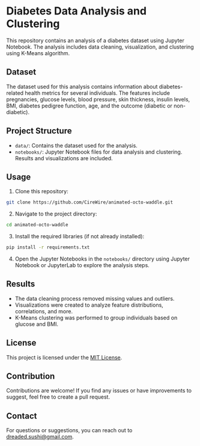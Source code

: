 # Diabetes Data Analysis and Clustering

This repository contains an analysis of a diabetes dataset using Jupyter Notebook. The analysis includes data cleaning, visualization, and clustering using K-Means algorithm.

## Dataset

The dataset used for this analysis contains information about diabetes-related health metrics for several individuals. The features include pregnancies, glucose levels, blood pressure, skin thickness, insulin levels, BMI, diabetes pedigree function, age, and the outcome (diabetic or non-diabetic).

## Project Structure

- `data/`: Contains the dataset used for the analysis.
- `notebooks/`: Jupyter Notebook files for data analysis and clustering. Results and visualizations are included.

## Usage

1. Clone this repository:
```bash
git clone https://github.com/CireWire/animated-octo-waddle.git
```
2. Navigate to the project directory:
```bash
cd animated-octo-waddle
```
3. Install the required libraries (if not already installed):
```bash
pip install -r requirements.txt
```
4. Open the Jupyter Notebooks in the `notebooks/` directory using Jupyter Notebook or JupyterLab to explore the analysis steps.

## Results

- The data cleaning process removed missing values and outliers.
- Visualizations were created to analyze feature distributions, correlations, and more.
- K-Means clustering was performed to group individuals based on glucose and BMI.

## License

This project is licensed under the [MIT License](LICENSE).

## Contribution

Contributions are welcome! If you find any issues or have improvements to suggest, feel free to create a pull request.

## Contact

For questions or suggestions, you can reach out to [dreaded.sushi@gmail.com](mailto:dreaded.sushi@gmail.com).
